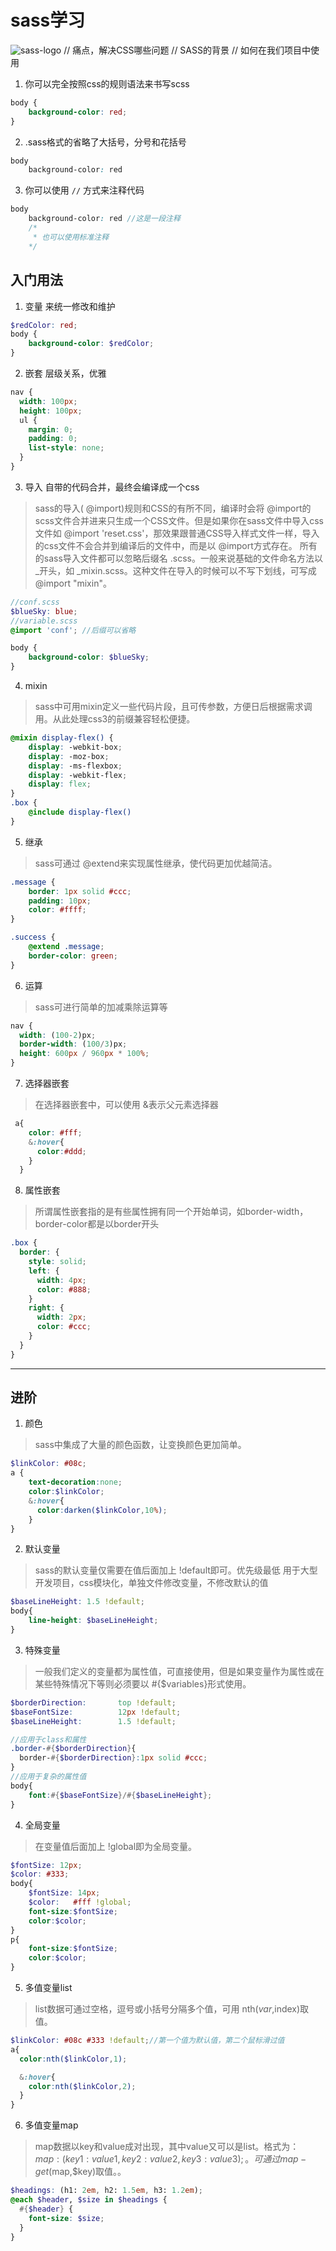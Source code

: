 # sass学习
![sass-logo](http://ww4.sinaimg.cn/large/0060lm7Tly1fnu3y97wi3j30e80ap756.jpg)
// 痛点，解决CSS哪些问题
// SASS的背景
// 如何在我们项目中使用
1. 你可以完全按照css的规则语法来书写scss
```scss
body {
    background-color: red;
}
```
2. .sass格式的省略了大括号，分号和花括号
```scss
body 
    background-color: red
```
3. 你可以使用 `//` 方式来注释代码 
```scss
body 
    background-color: red //这是一段注释
    /*
     * 也可以使用标准注释    
    */
```
## 入门用法
1. 变量 来统一修改和维护
```scss
$redColor: red;
body {
    background-color: $redColor;
}
```
2. 嵌套 层级关系，优雅
```scss
nav {
  width: 100px;
  height: 100px;
  ul {
    margin: 0;
    padding: 0;
    list-style: none;
  }
}
```
3. 导入 自带的代码合并，最终会编译成一个css
> sass的导入( @import)规则和CSS的有所不同，编译时会将 @import的scss文件合并进来只生成一个CSS文件。但是如果你在sass文件中导入css文件如 @import 'reset.css'，那效果跟普通CSS导入样式文件一样，导入的css文件不会合并到编译后的文件中，而是以 @import方式存在。
所有的sass导入文件都可以忽略后缀名 .scss。一般来说基础的文件命名方法以_开头，如 _mixin.scss。这种文件在导入的时候可以不写下划线，可写成 @import "mixin"。
```scss
//conf.scss
$blueSky: blue;
//variable.scss
@import 'conf'; //后缀可以省略

body {
    background-color: $blueSky;
}

```
4. mixin
> sass中可用mixin定义一些代码片段，且可传参数，方便日后根据需求调用。从此处理css3的前缀兼容轻松便捷。
```scss
@mixin display-flex() {
    display: -webkit-box;
    display: -moz-box;
    display: -ms-flexbox;
    display: -webkit-flex;
    display: flex;
}
.box {
    @include display-flex()
}
```
5. 继承
> sass可通过 @extend来实现属性继承，使代码更加优越简洁。
```scss
.message {
    border: 1px solid #ccc;
    padding: 10px;
    color: #ffff;    
}

.success {
    @extend .message;
    border-color: green; 
}
```
6. 运算
> sass可进行简单的加减乘除运算等
```scss
nav {
  width: (100-2)px;
  border-width: (100/3)px;
  height: 600px / 960px * 100%;
}
```

7. 选择器嵌套
> 在选择器嵌套中，可以使用 &表示父元素选择器
```scss
 a{
    color: #fff;
    &:hover{
      color:#ddd;
    }
  }
```
8. 属性嵌套
> 所谓属性嵌套指的是有些属性拥有同一个开始单词，如border-width，border-color都是以border开头
```scss
.box {
  border: {
    style: solid;
    left: {
      width: 4px;
      color: #888;
    }
    right: {
      width: 2px;
      color: #ccc;
    }
  }
}
```
------

## 进阶

1. 颜色
> sass中集成了大量的颜色函数，让变换颜色更加简单。
```scss
$linkColor: #08c;
a {
    text-decoration:none;
    color:$linkColor;
    &:hover{
      color:darken($linkColor,10%);
    }
}
```
2. 默认变量
> sass的默认变量仅需要在值后面加上 !default即可。优先级最低
用于大型开发项目，css模块化，单独文件修改变量，不修改默认的值
```scss
$baseLineHeight: 1.5 !default;
body{
    line-height: $baseLineHeight; 
}
```

3. 特殊变量
> 一般我们定义的变量都为属性值，可直接使用，但是如果变量作为属性或在某些特殊情况下等则必须要以 #{$variables}形式使用。
```scss
$borderDirection:       top !default; 
$baseFontSize:          12px !default;
$baseLineHeight:        1.5 !default;

//应用于class和属性
.border-#{$borderDirection}{
  border-#{$borderDirection}:1px solid #ccc;
}
//应用于复杂的属性值
body{
    font:#{$baseFontSize}/#{$baseLineHeight};
}
```

4. 全局变量
> 在变量值后面加上 !global即为全局变量。
```scss
$fontSize: 12px;
$color: #333;
body{
    $fontSize: 14px;  
    $color:   #fff !global;      
    font-size:$fontSize;
    color:$color;
}
p{
    font-size:$fontSize; 
    color:$color;
}
```

5. 多值变量list
> list数据可通过空格，逗号或小括号分隔多个值，可用 nth($var,$index)取值。
```scss
$linkColor: #08c #333 !default;//第一个值为默认值，第二个鼠标滑过值
a{
  color:nth($linkColor,1);

  &:hover{
    color:nth($linkColor,2);
  }
}
```

6. 多值变量map
> map数据以key和value成对出现，其中value又可以是list。格式为： $map: (key1: value1, key2: value2, key3: value3);。可通过 map-get($map,$key)取值。。
```scss
$headings: (h1: 2em, h2: 1.5em, h3: 1.2em);
@each $header, $size in $headings {
  #{$header} {
    font-size: $size;
  }
}
```